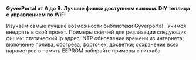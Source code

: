**GyverPortal от А до Я.**
**Лучшие фишки доступным языком. DIY теплица с управлением по WiFi**

Изучаем самые лучшие возможности библиотеки Gyverportal . Учимся внедрять в свой проект. Примеры скетчей для реализации следующих фишек:
статический ip адрес;
NTP обновление времени из интернета;
включение полива, обогрева, форточек, досветки;
сохранение всех параметров в память EEPROM 
забирайте примеры с гитхаба 
